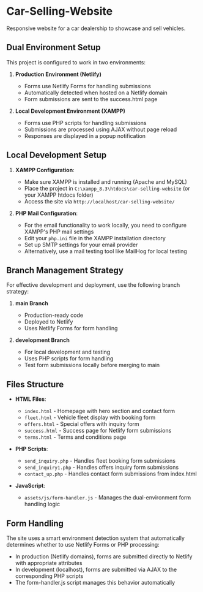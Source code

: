 # Car-Selling-Website
Responsive website for a car dealership to showcase and sell vehicles.

## Dual Environment Setup

This project is configured to work in two environments:

1. **Production Environment (Netlify)**
   - Forms use Netlify Forms for handling submissions
   - Automatically detected when hosted on a Netlify domain
   - Form submissions are sent to the success.html page

2. **Local Development Environment (XAMPP)**
   - Forms use PHP scripts for handling submissions
   - Submissions are processed using AJAX without page reload
   - Responses are displayed in a popup notification

## Local Development Setup

1. **XAMPP Configuration**:
   - Make sure XAMPP is installed and running (Apache and MySQL)
   - Place the project in `C:\xampp_8.3\htdocs\car-selling-website` (or your XAMPP htdocs folder)
   - Access the site via `http://localhost/car-selling-website/`

2. **PHP Mail Configuration**:
   - For the email functionality to work locally, you need to configure XAMPP's PHP mail settings
   - Edit your `php.ini` file in the XAMPP installation directory
   - Set up SMTP settings for your email provider
   - Alternatively, use a mail testing tool like MailHog for local testing

## Branch Management Strategy

For effective development and deployment, use the following branch strategy:

1. **main Branch**
   - Production-ready code
   - Deployed to Netlify
   - Uses Netlify Forms for form handling

2. **development Branch**
   - For local development and testing
   - Uses PHP scripts for form handling
   - Test form submissions locally before merging to main

## Files Structure

- **HTML Files**:
  - `index.html` - Homepage with hero section and contact form
  - `fleet.html` - Vehicle fleet display with booking form
  - `offers.html` - Special offers with inquiry form
  - `success.html` - Success page for Netlify form submissions
  - `terms.html` - Terms and conditions page

- **PHP Scripts**:
  - `send_inquiry.php` - Handles fleet booking form submissions
  - `send_inquiry1.php` - Handles offers inquiry form submissions
  - `contact_up.php` - Handles contact form submissions from index.html

- **JavaScript**:
  - `assets/js/form-handler.js` - Manages the dual-environment form handling logic

## Form Handling

The site uses a smart environment detection system that automatically determines whether to use Netlify Forms or PHP processing:

- In production (Netlify domains), forms are submitted directly to Netlify with appropriate attributes
- In development (localhost), forms are submitted via AJAX to the corresponding PHP scripts
- The form-handler.js script manages this behavior automatically
